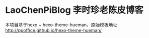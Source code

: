 # LaoChenPiBlog  李时珍老陈皮博客

本项目基于hexo + hexo-theme-hueman，原始模板地址 http://ppoffice.github.io/hexo-theme-hueman/